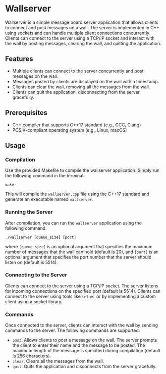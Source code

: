 # Wallserver

Wallserver is a simple message board server application that allows clients to connect and post messages on a wall. The server is implemented in C++ using sockets and can handle multiple client connections concurrently. Clients can connect to the server using a TCP/IP socket and interact with the wall by posting messages, clearing the wall, and quitting the application.

## Features

* Multiple clients can connect to the server concurrently and post messages on the wall.
* Messages posted by clients are displayed on the wall with a timestamp.
* Clients can clear the wall, removing all the messages from the wall.
* Clients can quit the application, disconnecting from the server gracefully.

## Prerequisites

* C++ compiler that supports C++17 standard (e.g., GCC, Clang)
* POSIX-compliant operating system (e.g., Linux, macOS)

## Usage
### Compilation

Use the provided Makefile to compile the wallserver application. Simply run the following command in the terminal:
```
make
```

This will compile the `wallserver.cpp` file using the C++17 standard and generate an executable named `wallserver`.

### Running the Server

After compilation, you can run the `wallserver` application using the following command:

```
./wallserver [queue_size] [port]
```

where ``[queue_size]`` is an optional argument that specifies the maximum number of messages that the wall can hold (default is 20), and ``[port]`` is an optional argument that specifies the port number that the server should listen on (default is 5514).

### Connecting to the Server

Clients can connect to the server using a TCP/IP socket. The server listens for incoming connections on the specified port (default is 5514). Clients can connect to the server using tools like `telnet` or by implementing a custom client using a socket library.

### Commands

Once connected to the server, clients can interact with the wall by sending commands to the server. The following commands are supported:

* `post`: Allows clients to post a message on the wall. The server prompts the client to enter their name and the message to be posted. The maximum length of the message is specified during compilation (default is 256 characters).
* `clear`: Clears all the messages from the wall.
* `quit`: Quits the application and disconnects from the server gracefully.
